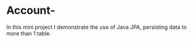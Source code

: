 # Account-
In this mini project I demonstrate the use of Java JPA, persisting data to more than 1 table.
